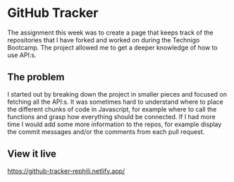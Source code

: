# GitHub Tracker

The assignment this week was to create a page that keeps track of the repositories that I have forked and worked on during the Technigo Bootcamp. The project allowed me to get a deeper knowledge of how to use API:s.

## The problem

I started out by breaking down the project in smaller pieces and focused on fetching all the API:s. It was sometimes hard to understand where to place the different chunks of code in Javascript, for example where to call the functions and grasp how everything should be connected. If I had more time I would add some more information to the repos, for example display the commit messages and/or the comments from each pull request.

## View it live

https://github-tracker-rephili.netlify.app/
